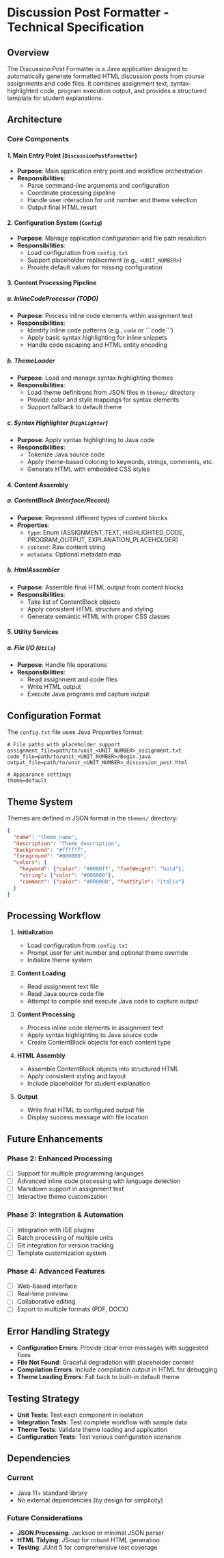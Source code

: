 # Discussion Post Formatter - Technical Specification

## Overview

The Discussion Post Formatter is a Java application designed to automatically generate formatted HTML discussion posts from course assignments and code files. It combines assignment text, syntax-highlighted code, program execution output, and provides a structured template for student explanations.

## Architecture

### Core Components

#### 1. Main Entry Point (`DiscussionPostFormatter`)
- **Purpose**: Main application entry point and workflow orchestration
- **Responsibilities**:
  - Parse command-line arguments and configuration
  - Coordinate processing pipeline
  - Handle user interaction for unit number and theme selection
  - Output final HTML result

#### 2. Configuration System (`Config`)
- **Purpose**: Manage application configuration and file path resolution
- **Responsibilities**:
  - Load configuration from `config.txt`
  - Support placeholder replacement (e.g., `<UNIT_NUMBER>`)
  - Provide default values for missing configuration

#### 3. Content Processing Pipeline

##### a. InlineCodeProcessor (TODO)
- **Purpose**: Process inline code elements within assignment text
- **Responsibilities**:
  - Identify inline code patterns (e.g., `code` or \`\`\`code\`\`\`)
  - Apply basic syntax highlighting for inline snippets
  - Handle code escaping and HTML entity encoding

##### b. ThemeLoader
- **Purpose**: Load and manage syntax highlighting themes
- **Responsibilities**:
  - Load theme definitions from JSON files in `themes/` directory
  - Provide color and style mappings for syntax elements
  - Support fallback to default theme

##### c. Syntax Highlighter (`Highlighter`)
- **Purpose**: Apply syntax highlighting to Java code
- **Responsibilities**:
  - Tokenize Java source code
  - Apply theme-based coloring to keywords, strings, comments, etc.
  - Generate HTML with embedded CSS styles

#### 4. Content Assembly

##### a. ContentBlock (Interface/Record)
- **Purpose**: Represent different types of content blocks
- **Properties**:
  - `type`: Enum (ASSIGNMENT_TEXT, HIGHLIGHTED_CODE, PROGRAM_OUTPUT, EXPLANATION_PLACEHOLDER)
  - `content`: Raw content string
  - `metadata`: Optional metadata map

##### b. HtmlAssembler
- **Purpose**: Assemble final HTML output from content blocks
- **Responsibilities**:
  - Take list of ContentBlock objects
  - Apply consistent HTML structure and styling
  - Generate semantic HTML with proper CSS classes

#### 5. Utility Services

##### a. File I/O (`Utils`)
- **Purpose**: Handle file operations
- **Responsibilities**:
  - Read assignment and code files
  - Write HTML output
  - Execute Java programs and capture output

## Configuration Format

The `config.txt` file uses Java Properties format:

```properties
# File paths with placeholder support
assignment_file=path/to/unit_<UNIT_NUMBER>_assignment.txt
code_file=path/to/unit_<UNIT_NUMBER>/Begin.java
output_file=path/to/unit_<UNIT_NUMBER>_discussion_post.html

# Appearance settings
theme=default
```

## Theme System

Themes are defined in JSON format in the `themes/` directory:

```json
{
  "name": "theme_name",
  "description": "Theme description",
  "background": "#ffffff",
  "foreground": "#000000",
  "colors": {
    "keyword": {"color": "#0000ff", "fontWeight": "bold"},
    "string": {"color": "#008000"},
    "comment": {"color": "#808080", "fontStyle": "italic"}
  }
}
```

## Processing Workflow

1. **Initialization**
   - Load configuration from `config.txt`
   - Prompt user for unit number and optional theme override
   - Initialize theme system

2. **Content Loading**
   - Read assignment text file
   - Read Java source code file
   - Attempt to compile and execute Java code to capture output

3. **Content Processing**
   - Process inline code elements in assignment text
   - Apply syntax highlighting to Java source code
   - Create ContentBlock objects for each content type

4. **HTML Assembly**
   - Assemble ContentBlock objects into structured HTML
   - Apply consistent styling and layout
   - Include placeholder for student explanation

5. **Output**
   - Write final HTML to configured output file
   - Display success message with file location

## Future Enhancements

### Phase 2: Enhanced Processing
- [ ] Support for multiple programming languages
- [ ] Advanced inline code processing with language detection
- [ ] Markdown support in assignment text
- [ ] Interactive theme customization

### Phase 3: Integration & Automation
- [ ] Integration with IDE plugins
- [ ] Batch processing of multiple units
- [ ] Git integration for version tracking
- [ ] Template customization system

### Phase 4: Advanced Features
- [ ] Web-based interface
- [ ] Real-time preview
- [ ] Collaborative editing
- [ ] Export to multiple formats (PDF, DOCX)

## Error Handling Strategy

- **Configuration Errors**: Provide clear error messages with suggested fixes
- **File Not Found**: Graceful degradation with placeholder content
- **Compilation Errors**: Include compilation output in HTML for debugging
- **Theme Loading Errors**: Fall back to built-in default theme

## Testing Strategy

- **Unit Tests**: Test each component in isolation
- **Integration Tests**: Test complete workflow with sample data
- **Theme Tests**: Validate theme loading and application
- **Configuration Tests**: Test various configuration scenarios

## Dependencies

### Current
- Java 11+ standard library
- No external dependencies (by design for simplicity)

### Future Considerations
- **JSON Processing**: Jackson or minimal JSON parser
- **HTML Tidying**: JSoup for robust HTML generation
- **Testing**: JUnit 5 for comprehensive test coverage